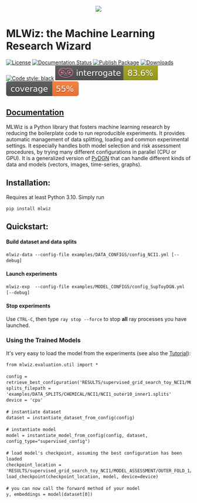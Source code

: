<p align="center">
  <img src="https://github.com/diningphil/MLWiz/blob/main/docs/_static/mlwiz-logo.png"  width="300"/>
</p>

# MLWiz: the Machine Learning Research Wizard 
[![License](https://img.shields.io/badge/License-BSD_3--Clause-gray.svg)](https://opensource.org/licenses/BSD-3-Clause)
[![Documentation Status](https://readthedocs.org/projects/mlwiz/badge/?version=latest)](https://mlwiz.readthedocs.io/en/latest/?badge=latest)
[![Publish Package](https://github.com/diningphil/mlwiz/actions/workflows/python-publish-package.yml/badge.svg)](https://github.com/diningphil/mlwiz/actions/workflows/python-publish-package.yml)
[![Downloads](https://static.pepy.tech/personalized-badge/mlwiz?period=total&units=international_system&left_color=grey&right_color=blue&left_text=Downloads)](https://pepy.tech/project/mlwiz)
[![Code style: black](https://img.shields.io/badge/code%20style-black-000000.svg)](https://github.com/psf/black)
[![Interrogate](https://github.com/diningphil/MLWiz/blob/main/.badges/interrogate_badge.svg)](https://interrogate.readthedocs.io/en/latest/)
[![Coverage](https://github.com/diningphil/MLWiz/blob/main/.badges/coverage_badge.svg)]()

## [Documentation](https://mlwiz.readthedocs.io/en/latest/index.html)

MLWiz is a Python library that fosters machine learning research by reducing the boilerplate code 
to run reproducible experiments. It provides automatic management of data splitting, loading and common 
experimental settings. It especially handles both model selection and risk assessment procedures, by trying many different
configurations in parallel (CPU or GPU). It is a generalized version of [PyDGN](https://github.com/diningphil/PyDGN)
that can handle different kinds of data and models (vectors, images, time-series, graphs).

## Installation:

Requires at least Python 3.10. Simply run
    
    pip install mlwiz

## Quickstart:

#### Build dataset and data splits

    mlwiz-data --config-file examples/DATA_CONFIGS/config_NCI1.yml [--debug]

#### Launch experiments

    mlwiz-exp  --config-file examples/MODEL_CONFIGS/config_SupToyDGN.yml [--debug]


#### Stop experiments
Use ``CTRL-C``, then type ``ray stop --force`` to stop **all** ray processes you have launched.

### Using the Trained Models

It's very easy to load the model from the experiments (see also the [Tutorial](https://mlwiz.readthedocs.io/en/latest/tutorial.html)):

    from mlwiz.evaluation.util import *

    config = retrieve_best_configuration('RESULTS/supervised_grid_search_toy_NCI1/MODEL_ASSESSMENT/OUTER_FOLD_1/MODEL_SELECTION/')
    splits_filepath = 'examples/DATA_SPLITS/CHEMICAL/NCI1/NCI1_outer10_inner1.splits'
    device = 'cpu'

    # instantiate dataset
    dataset = instantiate_dataset_from_config(config)

    # instantiate model
    model = instantiate_model_from_config(config, dataset, config_type="supervised_config")

    # load model's checkpoint, assuming the best configuration has been loaded
    checkpoint_location = 'RESULTS/supervised_grid_search_toy_NCI1/MODEL_ASSESSMENT/OUTER_FOLD_1/final_run1/best_checkpoint.pth'
    load_checkpoint(checkpoint_location, model, device=device)

    # you can now call the forward method of your model
    y, embeddings = model(dataset[0])
